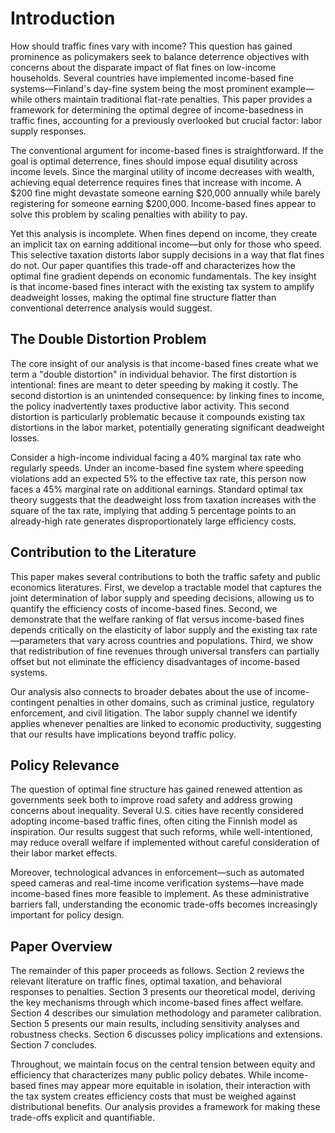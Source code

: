 # Introduction

How should traffic fines vary with income? This question has gained prominence as policymakers seek to balance deterrence objectives with concerns about the disparate impact of flat fines on low-income households. Several countries have implemented income-based fine systems—Finland's day-fine system being the most prominent example—while others maintain traditional flat-rate penalties. This paper provides a framework for determining the optimal degree of income-basedness in traffic fines, accounting for a previously overlooked but crucial factor: labor supply responses.

The conventional argument for income-based fines is straightforward. If the goal is optimal deterrence, fines should impose equal disutility across income levels. Since the marginal utility of income decreases with wealth, achieving equal deterrence requires fines that increase with income. A $200 fine might devastate someone earning $20,000 annually while barely registering for someone earning $200,000. Income-based fines appear to solve this problem by scaling penalties with ability to pay.

Yet this analysis is incomplete. When fines depend on income, they create an implicit tax on earning additional income—but only for those who speed. This selective taxation distorts labor supply decisions in a way that flat fines do not. Our paper quantifies this trade-off and characterizes how the optimal fine gradient depends on economic fundamentals. The key insight is that income-based fines interact with the existing tax system to amplify deadweight losses, making the optimal fine structure flatter than conventional deterrence analysis would suggest.

## The Double Distortion Problem

The core insight of our analysis is that income-based fines create what we term a "double distortion" in individual behavior. The first distortion is intentional: fines are meant to deter speeding by making it costly. The second distortion is an unintended consequence: by linking fines to income, the policy inadvertently taxes productive labor activity. This second distortion is particularly problematic because it compounds existing tax distortions in the labor market, potentially generating significant deadweight losses.

Consider a high-income individual facing a 40% marginal tax rate who regularly speeds. Under an income-based fine system where speeding violations add an expected 5% to the effective tax rate, this person now faces a 45% marginal rate on additional earnings. Standard optimal tax theory suggests that the deadweight loss from taxation increases with the square of the tax rate, implying that adding 5 percentage points to an already-high rate generates disproportionately large efficiency costs.

## Contribution to the Literature

This paper makes several contributions to both the traffic safety and public economics literatures. First, we develop a tractable model that captures the joint determination of labor supply and speeding decisions, allowing us to quantify the efficiency costs of income-based fines. Second, we demonstrate that the welfare ranking of flat versus income-based fines depends critically on the elasticity of labor supply and the existing tax rate—parameters that vary across countries and populations. Third, we show that redistribution of fine revenues through universal transfers can partially offset but not eliminate the efficiency disadvantages of income-based systems.

Our analysis also connects to broader debates about the use of income-contingent penalties in other domains, such as criminal justice, regulatory enforcement, and civil litigation. The labor supply channel we identify applies whenever penalties are linked to economic productivity, suggesting that our results have implications beyond traffic policy.

## Policy Relevance

The question of optimal fine structure has gained renewed attention as governments seek both to improve road safety and address growing concerns about inequality. Several U.S. cities have recently considered adopting income-based traffic fines, often citing the Finnish model as inspiration. Our results suggest that such reforms, while well-intentioned, may reduce overall welfare if implemented without careful consideration of their labor market effects.

Moreover, technological advances in enforcement—such as automated speed cameras and real-time income verification systems—have made income-based fines more feasible to implement. As these administrative barriers fall, understanding the economic trade-offs becomes increasingly important for policy design.

## Paper Overview

The remainder of this paper proceeds as follows. Section 2 reviews the relevant literature on traffic fines, optimal taxation, and behavioral responses to penalties. Section 3 presents our theoretical model, deriving the key mechanisms through which income-based fines affect welfare. Section 4 describes our simulation methodology and parameter calibration. Section 5 presents our main results, including sensitivity analyses and robustness checks. Section 6 discusses policy implications and extensions. Section 7 concludes.

Throughout, we maintain focus on the central tension between equity and efficiency that characterizes many public policy debates. While income-based fines may appear more equitable in isolation, their interaction with the tax system creates efficiency costs that must be weighed against distributional benefits. Our analysis provides a framework for making these trade-offs explicit and quantifiable.